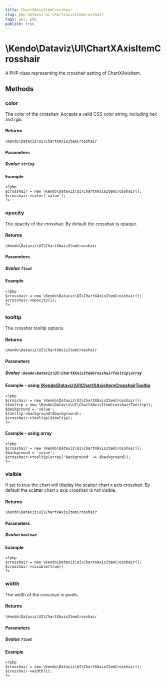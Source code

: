```yaml
---
title: ChartXAxisItemCrosshair
slug: php-dataviz-ui-chartxaxisitemcrosshair
tags: api, php
publish: true
---
```


# \Kendo\Dataviz\UI\ChartXAxisItemCrosshair

A PHP class representing the crosshair setting of ChartXAxisItem.


## Methods

### color
The color of the crosshair. Accepts a valid CSS color string, including hex and rgb.

#### Returns
`\Kendo\Dataviz\UI\ChartXAxisItemCrosshair`

#### Parameters

##### $value `string`



#### Example 
    <?php
    $crosshair = new \Kendo\Dataviz\UI\ChartXAxisItemCrosshair();
    $crosshair->color('value');
    ?>

### opacity
The opacity of the crosshair. By default the crosshair is opaque.

#### Returns
`\Kendo\Dataviz\UI\ChartXAxisItemCrosshair`

#### Parameters

##### $value `float`



#### Example 
    <?php
    $crosshair = new \Kendo\Dataviz\UI\ChartXAxisItemCrosshair();
    $crosshair->opacity(1);
    ?>

### tooltip

The crosshar tooltip options.

#### Returns
`\Kendo\Dataviz\UI\ChartXAxisItemCrosshair`

#### Parameters

##### $value `\Kendo\Dataviz\UI\ChartXAxisItemCrosshairTooltip|array`


#### Example - using [\Kendo\Dataviz\UI\ChartXAxisItemCrosshairTooltip](/api/wrappers/php/Kendo/Dataviz/UI/ChartXAxisItemCrosshairTooltip)
    <?php
    $crosshair = new \Kendo\Dataviz\UI\ChartXAxisItemCrosshair();
    $tooltip = new \Kendo\Dataviz\UI\ChartXAxisItemCrosshairTooltip();
    $background = 'value';
    $tooltip->background($background);
    $crosshair->tooltip($tooltip);
    ?>

#### Example - using array

    <?php
    $crosshair = new \Kendo\Dataviz\UI\ChartXAxisItemCrosshair();
    $background = 'value';
    $crosshair->tooltip(array('background' => $background));
    ?>

### visible
If set to true the chart will display the scatter chart x axis crosshair. By default the scatter chart x axis crosshair is not visible.

#### Returns
`\Kendo\Dataviz\UI\ChartXAxisItemCrosshair`

#### Parameters

##### $value `boolean`



#### Example 
    <?php
    $crosshair = new \Kendo\Dataviz\UI\ChartXAxisItemCrosshair();
    $crosshair->visible(true);
    ?>

### width
The width of the crosshair in pixels.

#### Returns
`\Kendo\Dataviz\UI\ChartXAxisItemCrosshair`

#### Parameters

##### $value `float`



#### Example 
    <?php
    $crosshair = new \Kendo\Dataviz\UI\ChartXAxisItemCrosshair();
    $crosshair->width(1);
    ?>

 
